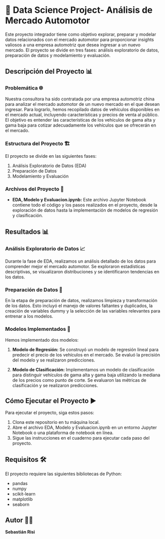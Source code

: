 # 🚗 Data Science Project- Análisis de Mercado Automotor 

Este proyecto integrador tiene como objetivo explorar, preparar y modelar datos relacionados con el mercado automotor para proporcionar insights valiosos a una empresa automotriz que desea ingresar a un nuevo mercado. El proyecto se divide en tres fases: análisis exploratorio de datos, preparación de datos y modelamiento y evaluación.

## Descripción del Proyecto 📊

### Problemática 🌐
Nuestra consultora ha sido contratada por una empresa automotriz china para analizar el mercado automotor de un nuevo mercado en el que desean ingresar. Para lograrlo, hemos recopilado datos de vehículos disponibles en el mercado actual, incluyendo características y precios de venta al público. El objetivo es entender las características de los vehículos de gama alta y gama baja para cotizar adecuadamente los vehículos que se ofrecerán en el mercado.

### Estructura del Proyecto 🏗️
El proyecto se divide en las siguientes fases:

1. Análisis Exploratorio de Datos (EDA)
2. Preparación de Datos
3. Modelamiento y Evaluación

### Archivos del Proyecto 📂
- **EDA, Modelo y Evaluacion.ipynb:** Este archivo Jupyter Notebook contiene todo el código y los pasos realizados en el proyecto, desde la exploración de datos hasta la implementación de modelos de regresión y clasificación.

## Resultados 📊

### Análisis Exploratorio de Datos 📈
Durante la fase de EDA, realizamos un análisis detallado de los datos para comprender mejor el mercado automotor. Se exploraron estadísticas descriptivas, se visualizaron distribuciones y se identificaron tendencias en los datos.

### Preparación de Datos 🧹
En la etapa de preparación de datos, realizamos limpieza y transformación de los datos. Esto incluyó el manejo de valores faltantes y duplicados, la creación de variables dummy y la selección de las variables relevantes para entrenar a los modelos.

### Modelos Implementados 🤖
Hemos implementado dos modelos:

1. **Modelo de Regresión:** Se construyó un modelo de regresión lineal para predecir el precio de los vehículos en el mercado. Se evaluó la precisión del modelo y se realizaron predicciones.

2. **Modelo de Clasificación:** Implementamos un modelo de clasificación para distinguir vehículos de gama alta y gama baja utilizando la mediana de los precios como punto de corte. Se evaluaron las métricas de clasificación y se realizaron predicciones.

## Cómo Ejecutar el Proyecto ▶️

Para ejecutar el proyecto, siga estos pasos:

1. Clona este repositorio en tu máquina local.
2. Abre el archivo EDA, Modelo y Evaluacion.ipynb en un entorno Jupyter Notebook o una plataforma de notebook en línea.
3. Sigue las instrucciones en el cuaderno para ejecutar cada paso del proyecto.

## Requisitos 🛠️

El proyecto requiere las siguientes bibliotecas de Python:

- pandas
- numpy
- scikit-learn
- matplotlib
- seaborn

## Autor 🧑‍💻

**Sebastián Risi**
